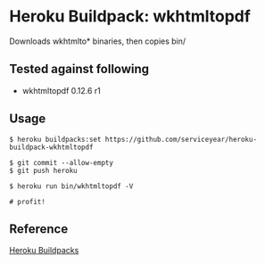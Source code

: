 # Heroku Buildpack: wkhtmltopdf

Downloads wkhtmlto* binaries, then copies bin/

## Tested against following

- wkhtmltopdf 0.12.6 r1

## Usage

```
$ heroku buildpacks:set https://github.com/serviceyear/heroku-buildpack-wkhtmltopdf

$ git commit --allow-empty
$ git push heroku

$ heroku run bin/wkhtmltopdf -V

# profit!
```

## Reference

[Heroku Buildpacks](https://devcenter.heroku.com/articles/buildpacks)
